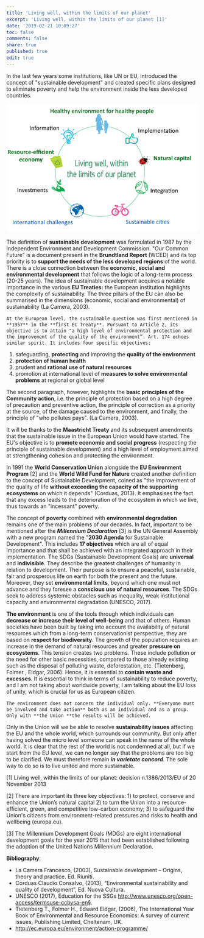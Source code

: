 ```yaml
---
title: 'Living well, within the limits of our planet'
excerpt: 'Living well, within the limits of our planet [1]'
date: '2019-02-21 10:09:27'
toc: false
comments: false
share: true
published: true
edit: true
---
```

In the last few years some institutions, like UN or EU, introduced the concept of "sustainable development" and created specific plans designed to eliminate poverty and help the environment inside the less developed countries. 

![null](/assets/images/1550660690320blob.jpg)

The definition of **sustainable development** was formulated in 1987 by the Independent Environment and Development Commission. "Our Common Future" is a document present in the **Brundtland Report** (WCED) and its top priority is to **support the needs of the less developed regions** of the world. There is a close connection between the **economic, social and environmental development** that follows the logic of a long-term process (20-25 years). The idea of sustainable development acquires a notable importance in the various **EU Treaties:** the European institution highlights the complexity of sustainability. The three pillars of the EU can also be summarised in the dimensions (economic, social and environmental) of sustainability (La Camera, 2003). 

 	At the European level, the sustainable question was first mentioned in **1957** in the **first EC Treaty**. Pursuant to Article 2, its objective is to attain "a high level of environmental protection and the improvement of the quality of the environment”. Art. 174 echoes similar spirit. It includes four specific objectives: 

1. safeguarding, **protecting** and improving the **quality of the environment**
2. **protection of human health**
3. prudent and **rational use of natural resources**
4. promotion at international level of **measures to solve environmental problems** at regional or global level 

The second paragraph, however, highlights the **basic principles of the Community action**, i.e. the principle of protection based on a high degree of precaution and preventive action, the principle of correction as a priority at the source, of the damage caused to the environment, and finally, the principle of "who pollutes pays". (La Camera, 2003).

It will be thanks to the **Maastricht Treaty** and its subsequent amendments that the sustainable issue in the European Union would have started. The EU's objective is to **promote economic and social progress** (respecting the principle of sustainable development) and a high level of employment aimed at strengthening cohesion and protecting the environment.

In 1991 the **World Conservation Union** alongside the **EU Environment Program** \[2] and the **World Wild Fund for Nature** created another definition to the concept of Sustainable Development, coined as "the improvement of the quality of life **without exceeding the capacity of the supporting ecosystems** on which it depends" (Corduas, 2013). It emphasises the fact that any excess leads to the deterioration of the ecosystem in which we live, thus towards an "incessant" poverty.

The concept of **poverty** combined with **environmental degradation** remains one of the main problems of our decades. In fact, important to be mentioned after the _**Millennium Declaration**_ \[3] is the UN General Assembly with a new program named the "**2030 Agenda** for Sustainable Development". This includes **17 objectives** which are all of equal importance and that shall be achieved with an integrated approach in their implementation. The SDGs (Sustainable Development Goals) are **universal** and **indivisible**. They describe the greatest challenges of humanity in relation to development. Their purpose is to ensure a peaceful, sustainable, fair and prosperous life on earth for both the present and the future. Moreover, they set **environmental limits**, beyond which one must not advance and they foresee a **conscious use of natural resources**. The SDGs seek to address systemic obstacles such as inequality, weak institutional capacity and environmental degradation (UNESCO, 2017).

**The environment** is one of the tools through which individuals can **decrease or increase their level of well-being** and that of others. Human societies have been built by taking into account the availability of natural resources which from a long-term conservationist perspective, they are based on **respect for biodiversity**. The growth of the population requires an increase in the demand of natural resources and greater **pressure on ecosystems**. This tension creates two problems. These include pollution or the need for other basic necessities, compared to those already existing such as the disposal of polluting waste, deforestation, etc. (Tietenberg, Folmer , Eldgar, 2006). Hence, it is essential to **contain waste and excesses**. It is essential to think in terms of sustainability to reduce poverty, and I am not taking about worldwide poverty, I am talking about the EU loss of unity, which is crucial for us as European citizen.

```
The environment does not concern the individual only. **Everyone must be involved and take action** both as an individual and as a group. Only with **the Union **the results will be achieved. 
```

Only in the Union will we be able to resolve **sustainability issues** affecting the EU and the whole world, which surrounds our community. But only after having solved the micro level someone can speak in the name of the whole world. It is clear that the rest of the world is not condemned at all, but if we start from the EU level, we can no longer say that the problems are too big to be clarified. We must therefore remain **_in varietate concord_**.  The sole way to do so is to live united and more sustainable.

\[1] Living well, within the limits of our planet: decision n.1386/2013/EU of 20 November 2013

\[2] There are important its three key objectives: 1) to protect, conserve and enhance the Union’s natural capital 2) to turn the Union into a resource-efficient, green, and competitive low-carbon economy; 3) to safeguard the Union's citizens from environment-related pressures and risks to health and wellbeing (europa.eu).

\[3] The Millennium Development Goals (MDGs) are eight international development goals for the year 2015 that had been established following the adoption of the United Nations Millennium Declaration. 

**Bibliography**:

* La Camera  Francesco, (2003),  Sustainable development – Origins, theory and practice. Ed. Riuniti.
* Corduas  Claudio Consalvo, (2013), “Environmental sustainability and quality of development”, Ed. Nuova Cultura.
* UNESCO (2017),  Education for the SSGs http://www.unesco.org/open-access/termsuse-ccbysa-en§.
* Tietenberg T., Folmer H., Edward Eldgar, (2006), The International Year Book of Environmental  and  Resource  Economics:  A  survey  of  current  issues,  Publishing  Limited, Cheltenam, UK.
* http://ec.europa.eu/environment/action-programme/
